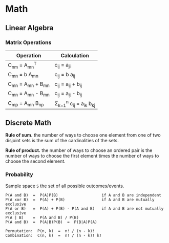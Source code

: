 # Math

## Linear Algebra

### Matrix Operations

  | Operation                                        | Calculation                                      |
  |--------------------------------------------------|--------------------------------------------------|
  | C<sub>nm</sub> = A<sub>mn</sub><sup>T</sup>      | c<sub>ij</sub> = a<sub>ji</sub>                  |
  | C<sub>mn</sub> = b A<sub>mn</sub>                | c<sub>ij</sub> = b a<sub>ij</sub>                |
  | C<sub>mn</sub> = A<sub>mn</sub> + B<sub>mn</sub> | c<sub>ij</sub> = a<sub>ij</sub> + b<sub>ij</sub> |
  | C<sub>mn</sub> = A<sub>mn</sub> - B<sub>mn</sub> | c<sub>ij</sub> = a<sub>ij</sub> - b<sub>ij</sub> |
  | C<sub>mp</sub> = A<sub>mn</sub> B<sub>np</sub>   | Σ<sub>k=1</sub><sup>n</sup> c<sub>ij</sub> = a<sub>ik</sub> b<sub>kj</sub> |


## Discrete Math

**Rule of sum.** the number of ways to choose one element from one of two disjoint sets is the sum of the cardinalities of the sets.

**Rule of product.** the number of ways to choose an ordered pair is the number of ways to choose the first element times the number of ways to choose the second element.


### Probability

Sample space `S` the set of all possible outcomes/events.

```
P(A and B)  =  P(A)P(B)                   if A and B are independent
P(A xor B)  =  P(A) + P(B)                if A and B are mutually exclusive
P(A or B)   =  P(A) + P(B) - P(A and B)   if A and B are not mutually exclusive
P(A | B)    =  P(A and B) / P(B)
P(A and B)  =  P(A|B)P(B)  =  P(B|A)P(A)
```

```
Permutation:  P(n, k)  =  n! / (n - k)!
Combination:  C(n, k)  =  n! / (n - k)! k!
```

